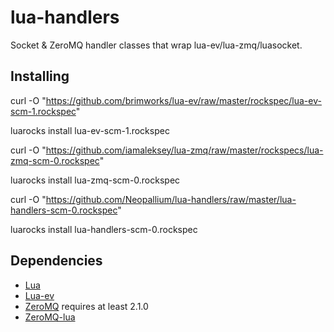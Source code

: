 lua-handlers
==============

Socket & ZeroMQ handler classes that wrap lua-ev/lua-zmq/luasocket.


Installing
----------

curl -O "https://github.com/brimworks/lua-ev/raw/master/rockspec/lua-ev-scm-1.rockspec"

luarocks install lua-ev-scm-1.rockspec

curl -O "https://github.com/iamaleksey/lua-zmq/raw/master/rockspecs/lua-zmq-scm-0.rockspec"

luarocks install lua-zmq-scm-0.rockspec

curl -O "https://github.com/Neopallium/lua-handlers/raw/master/lua-handlers-scm-0.rockspec"

luarocks install lua-handlers-scm-0.rockspec


Dependencies
------------
* [Lua](http://www.lua.org/)
* [Lua-ev](https://github.com/brimworks/lua-ev)
* [ZeroMQ](http://www.zeromq.org/) requires at least 2.1.0
* [ZeroMQ-lua](http://github.com/Neopallium/lua-zmq)

